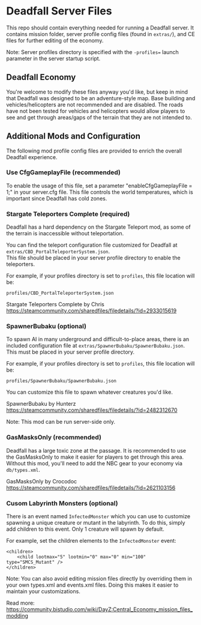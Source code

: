 # Deadfall Server Files

This repo should contain everything needed for running a Deadfall server.  It contains mission folder,
server profile config files (found in `extras/`), and CE files for further editing of the economy.

Note: Server profiles directory is specified with the `-profiles=` launch parameter in the server startup
script.

## Deadfall Economy 

You're welcome to modify these files anyway you'd like, but keep in mind that Deadfall was designed
to be an adventure-style map.  Base building and vehicles/helicopters are not recommended and are disabled.
The roads have not been tested for vehicles and helicopters would allow players to see and get through 
areas/gaps of the terrain that they are not intended to.

## Additional Mods and Configuration

The following mod profile config files are provided to enrich the overall Deadfall experience.

### Use CfgGameplayFile (recommended)

To enable the usage of this file, set a parameter "enableCfgGameplayFile = 1;" in your server.cfg file.  This
file controls the world temperatures, which is important since Deadfall has cold zones.

### Stargate Teleporters Complete (required)

Deadfall has a hard dependency on the Stargate Teleport mod, as some of the terrain is inaccessible without
teleportation.

You can find the teleport configuration file customized for Deadfall at `extras/CBD_PortalTeleporterSystem.json`.  
This file should be placed in your server profile directory to enable the teleporters.

For example, if your profiles directory is set to `profiles`, this file location will be:

```
profiles/CBD_PortalTeleporterSystem.json
```

Stargate Teleporters Complete by Chris
https://steamcommunity.com/sharedfiles/filedetails/?id=2933015619

### SpawnerBubaku (optional)

To spawn AI in many underground and difficult-to-place areas, there is an included configuration file at
`extras/SpawnerBubaku/SpawnerBubaku.json`.  This must be placed in your server profile directory.

For example, if your profiles directory is set to `profiles`, this file location will be:

```
profiles/SpawnerBubaku/SpawnerBubaku.json
```

You can customize this file to spawn whatever creatures you'd like.

SpawnerBubaku by Hunterz
https://steamcommunity.com/sharedfiles/filedetails/?id=2482312670

Note: This mod can be run server-side only.

### GasMasksOnly (recommended)

Deadfall has a large toxic zone at the passage.  It is recommended to use the GasMasksOnly to make it
easier for players to get through this area.  Without this mod, you'll need to add the NBC gear to your
economy via `db/types.xml`.

GasMasksOnly by Crocodoc
https://steamcommunity.com/sharedfiles/filedetails/?id=2621103156


### Cusom Labyrinth Monsters (optional)

There is an event named `InfectedMonster` which you can use to customize spawning a unique creature or
mutant in the labyrinth.  To do this, simply add children to this event.  Only 1 creature will spawn by default.

For example, set the children elements to the `InfectedMonster` event:

```
<children>
    <child lootmax="5" lootmin="0" max="0" min="100" type="SMCS_Mutant" />
</children>
```

Note: You can also avoid editing mission files directly by overriding them in your own types.xml and events.xml
files.  Doing this makes it easier to maintain your customizations.

Read more: https://community.bistudio.com/wiki/DayZ:Central_Economy_mission_files_modding
